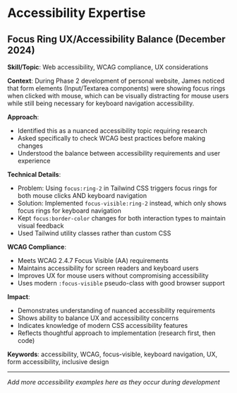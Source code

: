# Accessibility Expertise

## Focus Ring UX/Accessibility Balance (December 2024)

**Skill/Topic**: Web accessibility, WCAG compliance, UX considerations

**Context**: During Phase 2 development of personal website, James noticed that form elements (Input/Textarea components) were showing focus rings when clicked with mouse, which can be visually distracting for mouse users while still being necessary for keyboard navigation accessibility.

**Approach**:
- Identified this as a nuanced accessibility topic requiring research
- Asked specifically to check WCAG best practices before making changes
- Understood the balance between accessibility requirements and user experience

**Technical Details**:
- Problem: Using `focus:ring-2` in Tailwind CSS triggers focus rings for both mouse clicks AND keyboard navigation
- Solution: Implemented `focus-visible:ring-2` instead, which only shows focus rings for keyboard navigation
- Kept `focus:border-color` changes for both interaction types to maintain visual feedback
- Used Tailwind utility classes rather than custom CSS

**WCAG Compliance**:
- Meets WCAG 2.4.7 Focus Visible (AA) requirements
- Maintains accessibility for screen readers and keyboard users
- Improves UX for mouse users without compromising accessibility
- Uses modern `:focus-visible` pseudo-class with good browser support

**Impact**:
- Demonstrates understanding of nuanced accessibility requirements
- Shows ability to balance UX and accessibility concerns
- Indicates knowledge of modern CSS accessibility features
- Reflects thoughtful approach to implementation (research first, then code)

**Keywords**: accessibility, WCAG, focus-visible, keyboard navigation, UX, form accessibility, inclusive design

---

*Add more accessibility examples here as they occur during development*